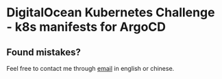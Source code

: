 # DigitalOcean Kubernetes Challenge - k8s manifests for ArgoCD



Found mistakes?
------------
Feel free to contact me through
[email](mailto:muller79924@gmail.com)
in english or chinese.
